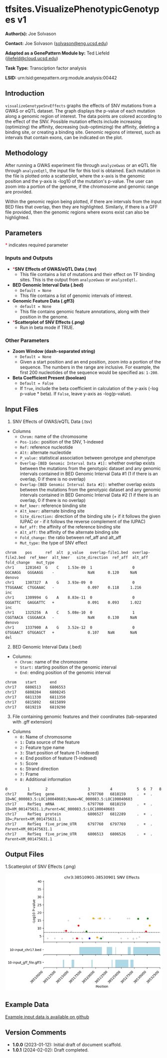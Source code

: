 # tfsites.VisualizePhenotypicGenotypes v1

**Author(s):** Joe Solvason  

**Contact:** Joe Solvason (solvason@eng.ucsd.edu)

**Adapted as a GenePattern Module by:** Ted Liefeld (jliefeld@cloud.ucsd.edu)

**Task Type:** Transciption factor analysis

**LSID:**  urn:lsid:genepattern.org:module.analysis:00442


## Introduction

`visualizeGenotypeSnvEffects` graphs the effects of SNV mutations from a GWAS or eQTL dataset. The graph displays the p-value of each mutation along a genomic region of interest. The data points are colored according to the effect of the SNV. Possible mutation effects include increasing (optimizing) the affinity, decreasing (sub-optimizing) the affinity, deleting a binding site, or creating a binding site. Genomic regions of interest, such as intervals that contain exons, can be indicated on the plot. 


## Methodology

After running a GWAS experiment file through `analyzeGwas` or an eQTL file through `analyzeEqtl`, the input file for this tool is obtained. Each mutation in the file is plotted onto a scatterplot, where the x-axis is the genomic position and the y-axis is -log10 of the mutation's p-value. The user can zoom into a portion of the genome, if the chromosome and genomic range are provided.

Within the genomic region being plotted, if there are intervals from the input BED files that overlap, then they are highlighted. Similarly, if there is a GFF file provided, then the genomic regions where exons exist can also be highlighted. 


## Parameters

<span style="color: red;">*</span> indicates required parameter

### Inputs and Outputs 

- <span style="color: red;">*</span>**SNV Effects of GWAS/eQTL Data (.tsv)**
    - This file contains a list of mutations and their effect on TF binding sites. This is the output from `analyzeGwas` or `analyzeEqtl.` 
- **BED Genomic Interval Data (.bed)**
    - `Default = None`
    - This file contains a list of genomic intervals of interest. 
- **Genomic Feature Data (.gff3)**
    - `default = None`
    - This file contains genomic feature annotations, along with their position in the genome.
- <span style="color: red;">*</span>**Scatterplot of SNV Effects (.png)**
    - Run in beta mode if TRUE.
 
### Other Parameters

- **Zoom Window (dash-separated string)**
    - `Default = None`
    - Given a start position and an end position, zoom into a portion of the sequence. The numbers in the range are inclusive. For example, the first 200 nucleotides of the sequence would be specified as: `1-200`.
- **Beta Coefficient Present (boolean)**
    - `Default = False`
    - If `True`, include the beta coefficient in calculation of the y-axis (-log p-value * beta). If `False`, leave y-axis as -log(p-value). 


## Input Files

1.  SNV Effects of GWAS/eQTL Data (.tsv)
- Columns
    - `Chrom:` name of the chromosome
    - `Pos-1idx:` position of the SNV, 1-indexed
    - `Ref:` reference nucleotide
    - `Alt:` alternate nucleotide
    - `P_value:` statistical association between genotype and phenotype
    - `Overlap-[BED Genomic Interval Data #1]:` whether overlap exists between the mutations from the genotypic dataset and any genomic intervals contained in BED Genomic Interval Data #1 (1 if there is an overlap, 0 if there is no overlap)
    - `Overlap-[BED Genomic Interval Data #2]:` whether overlap exists between the mutations from the genotypic dataset and any genomic intervals contained in BED Genomic Interval Data #2 (1 if there is an overlap, 0 if there is no overlap)
    - `Ref_kmer:` reference binding site
    - `Alt_kmer:` alternate binding site
    - `Site_direction:` direction of the binding site (+ if it follows the given IUPAC or - if it follows the reverse complement of the IUPAC)
    - `Ref_aff:` the affinity of the reference binding site
    - `Alt_aff:` the affinity of the alternate binding site
    - `Fold_change:` the ratio between ref_aff and alt_aff
    - `Mut_type:` the type of SNV effect

```
chrom    pos      ref  alt  p_value   overlap-file1.bed  overlap-file2.bed  ref_kmer  alt_kmer   site_direction  ref_aff  alt_aff   fold_change   mut_type
chr1     1281643  G    C    1.53e-09  1                  0                  GGCAAGG   GGGAAGG    -               NaN      0.120     NaN           denovo
chr1     1307327  A    G    3.93e-09  0                  0                  TTGGAAAC  CTGGAAAC   -               0.097    0.118     1.216         inc
chr1     1309994  G    A    8.83e-11  0                  0                  GGGATTC   GAGGATTC   +               0.091    0.093     1.022         inc
chr1     1325256  A    C    5.08e-10  0                  1                  CGGTAACA  CGGGAACA   -               NaN      0.130     NaN           denovo
chr1     1337900  A    G    3.52e-12  0                  0                  GTGGAACT  GTGGAGCT   +               0.107    NaN       NaN           del
```
    
2. BED Genomic Interval Data (.bed)
- Columns:
    - `Chrom:` name of the chromosome
    - `Start:` starting position of the genomic interval
    - `End:` ending position of the genomic interval
 
```
chrom    start      end  
chr17    6806513    6806553
chr17    6808204    6808245
chr17    6811330    6811350
chr17    6815892    6815899
chr17    6819219    6819290
```


3. File containing genomic features and their coordinates (tab-separated with .gff extension)
- Columns
    - `0:` Name of chromosome
    - `1:` Data source of the feature
    - `2:` Feature type name
    - `3:` Start position of feature (1-indexed)
    - `4:` End position of feature (1-indexed)
    - `5:` Score
    - `6:` Strand direction
    - `7:` Frame
    - `8:` Additional information 

```
0         1       2                  3         4           5  6  7   8   
chr17     RefSeq  gene               6797760   6818159     .  +  .   ID=NC_000083.5:LOC100040603;Name=NC_000083.5:LOC100040603
chr17     RefSeq  mRNA               6797760   6818159     .  +  .   ID=XM_001475631.1;Parent=NC_000083.5:LOC100040603
chr17     RefSeq  protein            6806527   6812289     .  +  .   ID=;Parent=XM_001475631.1
chr17     RefSeq  five_prime_UTR     6797760   6797769     .  +  .   Parent=XM_001475631.1
chr17     RefSeq  five_prime_UTR     6806513   6806526     .  +  .   Parent=XM_001475631.1
```

       
## Output Files

  1.Scatterplot of SNV Effects (.png)
  
   <img src="./09-snv-effects-scatterplot.png"/>
    
  
## Example Data

[Example input data is available on github](https://github.com/genepattern/tfsites.inSilicoSnvAnalysis/data)
    
    
## Version Comments

- **1.0.0** (2023-01-12): Initial draft of document scaffold.
- **1.0.1** (2024-02-02): Draft completed.
